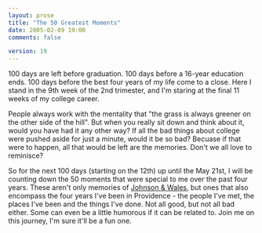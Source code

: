 ```yaml
---
layout: prose
title: "The 50 Greatest Moments"
date: 2005-02-09 19:00
comments: false

version: 19
---
```


100 days are left before graduation. 100 days before a 16-year education ends. 100 days before the best four years of my life come to a close. Here I stand in the 9th week of the 2nd trimester, and I'm staring at the final 11 weeks of my college career.

People always work with the mentality that "the grass is always greener on the other side of the hill". But when you really sit down and think about it, would you have had it any other way? If all the bad things about college were pushed aside for just a minute, would it be so bad? Becuase if that were to happen, all that would be left are the memories. Don't we all love to reminisce?

So for the next 100 days (starting on the 12th) up until the May 21st, I will be counting down the 50 moments that were special to me over the past four years. These aren't only memories of [Johnson & Wales][1], but ones that also encompass the four years I've been in Providence - the people I've met, the places I've been and the things I've done. Not all good, but not all bad either. Some can even be a little humorous if it can be related to. Join me on this journey, I'm sure it'll be a fun one.

[1]: http://www.jwu.edu
